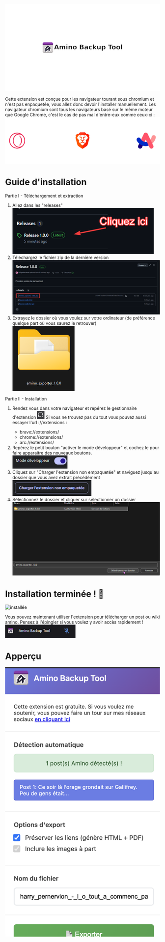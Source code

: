 ![Titre](media/title.png)

Cette extension est conçue pour les navigateur tourant sous chromium et n'est pas enpaquetée, vous allez donc devoir l'installer manuellement.
Les navigateur chromium sont tous les navigateurs basé sur le même moteur que Google Chrome, c'est le cas de pas mal d'entre-eux comme ceux-ci :
![chromium](media/chromium.png)

# Guide d'installation
Partie I - Téléchargement et extraction
1. Allez dans les "releases"  
![releases](media/release_open.png)
2. Téléchargez le fichier zip de la dernière version  
![zip_dl](media/zip_dl.png)
3. Extrayez le dossier où vous voulez sur votre ordinateur (de préférence quelque part où vous saurez le retrouver)  
![extract](media/extract.png)

Partie II - Installation
1. Rendez vous dans votre navigateur et repérez le gestionnaire d'extension ![ext_icon](media/extension_icon.png)
  Si vous ne trouvez pas du tout vous pouvez aussi essayer l'url <navigateur>://extensions :
    * brave://extensions/
    * chrome://extensions/
    * arc://extensions/
2. Repèrez le petit bouton "activer le mode développeur" et cochez le pour faire apparaitre des nouveaux boutons.  
![dev](media/mode_dev.png)
3. Cliquez sur "Charger l'extension non empaquetée" et naviguez jusqu'au dossier que vous avez extrait précédément  
![charger_ext](media/charger_ext.png)
4. Sélectionnez le dossier et cliquer sur sélectionner un dossier  
![selection_extension](media/selection_extension.png)

# Installation terminée ! 🎉  
![installée](media/installée.png)

Vous pouvez maintenant utiliser l'extension pour télécharger un post ou wiki amino. 
Pensez à l'épingler si vous voulez y avoir accès rapidement !  
![pin](media/pin.png)

# Apperçu
![app_preview](media/app_preview.png)
